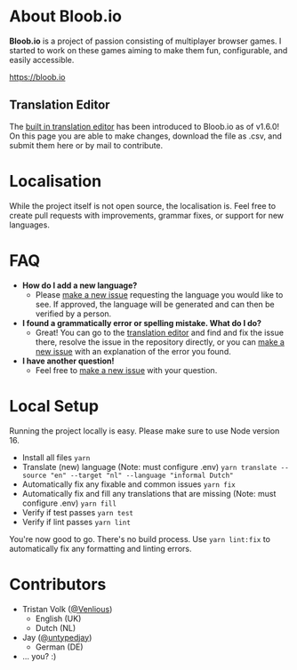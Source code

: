# About Bloob.io

**Bloob.io** is a project of passion consisting of multiplayer browser games. I started to work on these games aiming to make them fun, configurable, and easily accessible.

https://bloob.io

## Translation Editor

The [built in translation editor](https://bloob.io/translation-editor) has been introduced to Bloob.io as of v1.6.0! On this page you are able to make changes, download the file as .csv, and submit them here or by mail to contribute.

# Localisation

While the project itself is not open source, the localisation is. Feel free to create pull requests with improvements, grammar fixes, or support for new languages.

# FAQ

-   **How do I add a new language?**
    -   Please [make a new issue](https://github.com/Venlious/bloob.io-locale/issues/new) requesting the language you would like to see. If approved, the language will be generated and can then be verified by a person.
-   **I found a grammatically error or spelling mistake. What do I do?**
    -   Great! You can go to the [translation editor](https://bloob.io/translation-editor) and find and fix the issue there, resolve the issue in the repository directly, or you can [make a new issue](https://github.com/Venlious/bloob.io-locale/issues/new) with an explanation of the error you found.
-   **I have another question!**
    -   Feel free to [make a new issue](https://github.com/Venlious/bloob.io-locale/issues/new) with your question.

# Local Setup

Running the project locally is easy. Please make sure to use Node version 16.

-   Install all files
    `yarn`
-   Translate (new) language (Note: must configure .env)
    `yarn translate --source "en" --target "nl" --language "informal Dutch"`
-   Automatically fix any fixable and common issues
    `yarn fix`
-   Automatically fix and fill any translations that are missing (Note: must configure .env)
    `yarn fill`
-   Verify if test passes
    `yarn test`
-   Verify if lint passes
    `yarn lint`

You're now good to go. There's no build process. Use `yarn lint:fix` to automatically fix any formatting and linting errors.

# Contributors

-   Tristan Volk ([@Venlious](https://github.com/Venlious))
    -   English (UK)
    -   Dutch (NL)
-   Jay ([@untypedjay](https://github.com/untypedjay))
    -   German (DE)
-   ... you? :)
